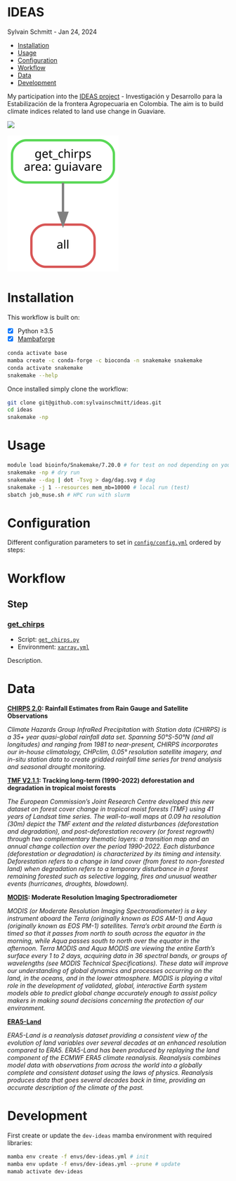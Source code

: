 # IDEAS
Sylvain Schmitt -
Jan 24, 2024

- [Installation](#installation)
- [Usage](#usage)
- [Configuration](#configuration)
- [Workflow](#workflow)
- [Data](#data)
- [Development](#development)

My participation into the [IDEAS
project](https://ur-forets-societes.cirad.fr/dans-le-monde/projets-de-recherche/ideas) -
Investigación y Desarrollo para la Estabilización de la frontera
Agropecuaria en Colombia. The aim is to build climate indices related to
land use change in Guaviare.

<div>

[![](https://www.repostatus.org/badges/latest/wip.svg)](https://www.repostatus.org/#wip)

</div>

![Workflow.](dag/dag.svg)

# Installation

This workflow is built on:

- [x] Python ≥3.5
- [x] [Mambaforge](https://github.com/conda-forge/miniforge#mambaforge)

``` bash
conda activate base
mamba create -c conda-forge -c bioconda -n snakemake snakemake
conda activate snakemake
snakemake --help
```

Once installed simply clone the workflow:

``` bash
git clone git@github.com:sylvainschmitt/ideas.git
cd ideas
snakemake -np 
```

# Usage

``` bash
module load bioinfo/Snakemake/7.20.0 # for test on nod depending on your HPC
snakemake -np # dry run
snakemake --dag | dot -Tsvg > dag/dag.svg # dag
snakemake -j 1 --resources mem_mb=10000 # local run (test)
sbatch job_muse.sh # HPC run with slurm
```

# Configuration

Different configuration parameters to set in
[`config/config.yml`](https://github.com/sylvainschmitt/DownClim/blob/dev/config/config_ex.yml)
ordered by steps:

# Workflow

## Step

### [get_chirps](https://github.com/sylvainschmitt/DownClim/blob/main/rules/get_chirps.py)

- Script:
  [`get_chirps.py`](https://github.com/sylvainschmitt/DownClim/blob/main/scripts/get_chirps.py)
- Environment:
  [`xarray.yml`](https://github.com/sylvainschmitt/DownClim/blob/main/envs/xarray.yml)

Description.

# Data

[**CHIRPS 2.0**](https://www.chc.ucsb.edu/data/chirps)**: Rainfall
Estimates from Rain Gauge and Satellite Observations**

*Climate Hazards Group InfraRed Precipitation with Station data (CHIRPS)
is a 35+ year quasi-global rainfall data set. Spanning 50°S-50°N (and
all longitudes) and ranging from 1981 to near-present, CHIRPS
incorporates our in-house climatology, CHPclim, 0.05° resolution
satellite imagery, and in-situ station data to create gridded rainfall
time series for trend analysis and seasonal drought monitoring.*

[**TMF V2.1.1**](https://forobs.jrc.ec.europa.eu/TMF)**: Tracking
long-term (1990-2022) deforestation and degradation in tropical moist
forests**

*The European Commission’s Joint Research Centre developed this new
dataset on forest cover change in tropical moist forests (TMF) using 41
years of Landsat time series. The wall-to-wall maps at 0.09 ha
resolution (30m) depict the TMF extent and the related disturbances
(deforestation and degradation), and post-deforestation recovery (or
forest regrowth) through two complementary thematic layers: a transition
map and an annual change collection over the period 1990-2022. Each
disturbance (deforestation or degradation) is characterized by its
timing and intensity. Deforestation refers to a change in land cover
(from forest to non-forested land) when degradation refers to a
temporary disturbance in a forest remaining forested such as selective
logging, fires and unusual weather events (hurricanes, droughts,
blowdown).*

[**MODIS**](https://modis.gsfc.nasa.gov/)**: Moderate Resolution Imaging
Spectroradiometer**

*MODIS (or Moderate Resolution Imaging Spectroradiometer) is a key
instrument aboard the Terra (originally known as EOS AM-1) and Aqua
(originally known as EOS PM-1) satellites. Terra’s orbit around the
Earth is timed so that it passes from north to south across the equator
in the morning, while Aqua passes south to north over the equator in the
afternoon. Terra MODIS and Aqua MODIS are viewing the entire Earth’s
surface every 1 to 2 days, acquiring data in 36 spectral bands, or
groups of wavelengths (see MODIS Technical Specifications). These data
will improve our understanding of global dynamics and processes
occurring on the land, in the oceans, and in the lower atmosphere. MODIS
is playing a vital role in the development of validated, global,
interactive Earth system models able to predict global change accurately
enough to assist policy makers in making sound decisions concerning the
protection of our environment.*

[**ERA5-Land**](https://cds.climate.copernicus.eu/cdsapp#!/dataset/reanalysis-era5-land?tab=overview)

*ERA5-Land is a reanalysis dataset providing a consistent view of the
evolution of land variables over several decades at an enhanced
resolution compared to ERA5. ERA5-Land has been produced by replaying
the land component of the ECMWF ERA5 climate reanalysis. Reanalysis
combines model data with observations from across the world into a
globally complete and consistent dataset using the laws of physics.
Reanalysis produces data that goes several decades back in time,
providing an accurate description of the climate of the past.*

# Development

First create or update the `dev-ideas` mamba environment with required
libraries:

``` bash
mamba env create -f envs/dev-ideas.yml # init
mamba env update -f envs/dev-ideas.yml --prune # update
mamab activate dev-ideas
```

